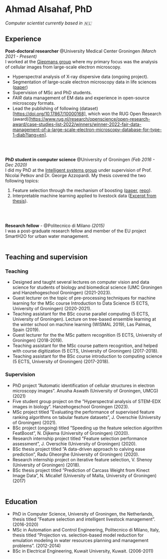 # Ahmad Alsahaf, PhD

_Computer scientist currently based in 🇳🇱_ <br>

## Experience

**Post-doctoral researcher** @University Medical Center Groningen _(March 2021 - Present)_ <br>
I worked at the [Giepmans group](https://bscs.umcg.nl/en/groups/giepmans-group/) where my primary focus was the analysis of cellular images from large-scale electron microscopy.
  - Hyperspectral analysis of X-ray dispersive data (ongoing project).
  - Segmentation of large-scale electron microscopy data in life sciences ([paper](https://pubmed.ncbi.nlm.nih.gov/37572414/))
  - Supervision of MSc and PhD students.
  - _FAIR_ data management of EM data and experience in open-source microscopy formats.
  - Lead the publishing of following (dataset)[https://doi.org/10.17867/10000168], which won the RUG Open Research (award)[https://www.rug.nl/research/openscience/open-research-award/case-studies-list-2022/winners/winner-2022-fair-data-management-of-a-large-scale-electron-microscopy-database-for-type-1-diab?lang=en].

<br><br>

**PhD student in computer science** @University of Groningen _(Feb 2016 - Dec 2020)_ <br>
I did my PhD at the [Intelligent systems group](https://www.cs.rug.nl/is/) under supervision of Prof. Nicolai Petkov and Dr. George Azzopardi.
My thesis covered the two following topics:<br>
  1) Feature selection through the mechanism of boosting ([paper](https://www.sciencedirect.com/science/article/pii/S0957417421012513), [repo](https://github.com/amjams/FeatBoost)).
  2) Interpretable machine learning applied to livestock data ([Excerpt from thesis](https://pure.rug.nl/ws/portalfiles/portal/145238081/Title_and_contents.pdf)).

<br><br>

**Research fellow** - @Politecnico di Milano _(2015)_ <br>
I was a post-graduate research fellow and member of the EU project SmartH2O for urban water management.
<br><br>

## Teaching and supervision
### Teaching
  - Designed and taught several lectures on computer vision and data science for students of biology and biomedical science (UMC Groningen and Hanzehogeschool Groningen) (2021-2023).
  - Guest lecturer on the topic of pre-processing techniques for machine learning for the MSc course Introduction to Data Science (5 ECTS, University of Groningen) (2020-2021).
  - Teaching assistant for the BSc course parallel computing (5 ECTS, University of Groningen).
 Lecture on tree-based ensemble learning at the winter school on machine learning (WISMAL 2019), Las Palmas, Spain (2019).
  - Guest lecturer for the the MSc pattern recognition (5 ECTS, University of Groningen) (2018-2019).
  - Teaching assistant for the MSc course pattern recognition, and helped with course digitization (5 ECTS, University of Groningen) (2017-2018).
  - Teaching assistant for the BSc course introduction to computing science (5 ECTS, University of Groningen) (2017-2018).

### Supervision
  - PhD project ”Automatic identification of cellular structures in electron microscopy images”. Anusha Aswath (University of Groningen, UMCG) (2021)
  - Five student group project on the ”Hyperspectral analysis of STEM-EDX images in biology”. Hanzehogeschool Groningen (2023).
  - MSc project titled ”Evaluating the performance of supervised feature ranking algorithms on tabular feature datasets”, J. Overschie (University of Groningen) (2021).
  - BSc project (ongoing) titled ”Speeding up the feature selection algorithm FeatBoost”, N. Dijkema (University of Groningen) (2020).
  - Research internship project titled ”Feature selection performance assessment”, J. Overschie (University of Groningen) (2020).
  - BSc thesis project titled ”A data-driven approach to calving ease prediction”, Radu Gheorghe (University of Groningen) (2020).
  - Research internship project on iterative feature selection, V. Shenoy (University of Groningen) (2018).
  - BSc thesis project titled ”Prediction of Carcass Weight from Kinect Image Data”, N. Micallef (University of Malta, University of Groningen) (2017)
<br><br>

## Education
- PhD in Computer Science, University of Groningen, the Netherlands, thesis titled ”Feature selection and intelligent livestock management”. (2016-2020)
- MSc in Automation and Control Engineering, Politecnico di Milano, Italy, thesis titled ”Projection vs. selection-based model reduction for emulation modeling in water resources planning and management problems”. (2012-2014)
- BSc in Electrical Engineering, Kuwait University, Kuwait. (2006-2011)

<br><br>
